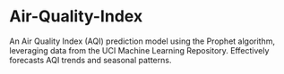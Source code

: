 # Air-Quality-Index
An Air Quality Index (AQI) prediction model using the Prophet algorithm, leveraging data from the UCI Machine Learning Repository. Effectively forecasts AQI trends and seasonal patterns.
